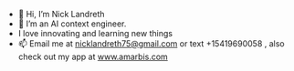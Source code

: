 - 👋 Hi, I’m Nick Landreth
- 🌱 I’m an AI context engineer.
- I love innovating and learning new things
- 📫 Email me at nicklandreth75@gmail.com or text +15419690058 , also check out my app at www.amarbis.com

<!---
nicklandreth73/nicklandreth73 is a ✨ special ✨ repository because its `README.md` (this file) appears on your GitHub profile.
You can click the Preview link to take a look at your changes.
--->

